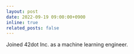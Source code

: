 ```yaml
---
layout: post
date: 2022-09-19 09:00:00+0900
inline: true
related_posts: false
---
```


Joined 42dot Inc. as a machine learning engineer.
